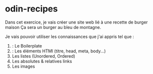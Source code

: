 # odin-recipes

Dans cet exercice, je vais créer une site web lié à une recette de burger maison
Ça sera un burger au bleu de montagne.

Je vais pouvoir utiliser les connaissances que j'ai appris tel que :
1. : Le Boilerplate
2. : Les éléments HTMl (titre, head, meta, body...)
3.  Les listes (Unordered, Ordered)
4. Les absolutes & relatives links
5. Les images
